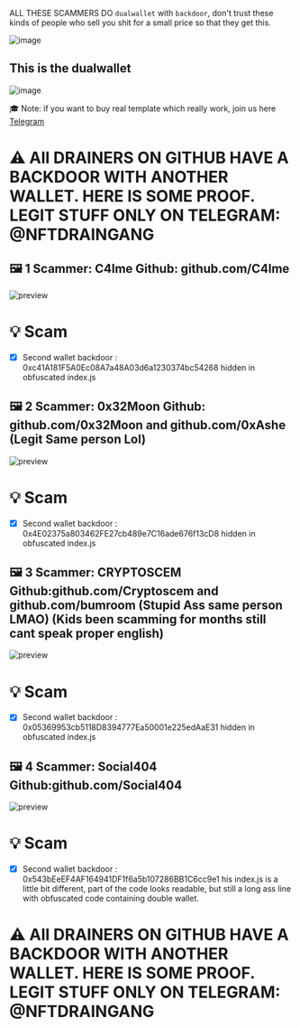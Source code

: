 

ALL THESE SCAMMERS DO `dualwallet` with `backdoor`, don't trust these kinds of people who sell you shit for a small price so that they get this.
 
![image](https://user-images.githubusercontent.com/103531256/164218636-2ec42685-bab8-4b1f-b29c-6d055cbe2dfe.png)

## This is the dualwallet
![image](https://user-images.githubusercontent.com/103531256/164218655-884f09c9-30b3-4506-bb69-fe9293b78aee.png)
 
🎓 Note: if you want to buy real template which really work,
join us here [Telegram](https://t.me/NFTDRAINGANG)

 
# ⚠️ All DRAINERS ON GITHUB HAVE A BACKDOOR WITH ANOTHER WALLET. HERE IS SOME PROOF. LEGIT STUFF ONLY ON TELEGRAM: @NFTDRAINGANG

## 🖼️ 1 Scammer: C4lme Github: github.com/C4lme

![preview](https://camo.githubusercontent.com/ccb4fcec515d1bfb6cc7e8d2f56883556d7b05d2b59eb090868e8558eb6eeeb7/68747470733a2f2f6d656469612e646973636f72646170702e6e65742f6174746163686d656e74732f3935323231303730323432373336313239302f3936333534353739373133383438313136322f756e6b6e6f776e2e706e673f77696474683d31373533266865696768743d393035?width=1753&height=905)

# 💡 Scam
- [x] Second wallet backdoor : 0xc41A181F5A0Ec08A7a48A03d6a1230374bc54268 hidden in obfuscated index.js

## 🖼️ 2 Scammer: 0x32Moon Github: github.com/0x32Moon and github.com/0xAshe (Legit Same person Lol)

![preview](https://camo.githubusercontent.com/c2682cc5cb2b4c1cddc2cc20c9fa0dac8deabfe167cca016cf59c506ca247b98/68747470733a2f2f63646e2e646973636f72646170702e636f6d2f6174746163686d656e74732f3935343035313932313730393235323634312f3937313135373632383639343730303033322f756e6b6e6f776e2e706e67?width=1753&height=905)

# 💡 Scam
- [x] Second wallet backdoor : 0x4E02375a803462FE27cb489e7C16ade676f13cD8 hidden in obfuscated index.js

## 🖼️ 3 Scammer: CRYPTOSCEM Github:github.com/Cryptoscem and github.com/bumroom (Stupid Ass same person LMAO) (Kids been scamming for months still cant speak proper english)

![preview](https://camo.githubusercontent.com/a3d3dde634ed249544e154d8d13c68b83b941888693b3818e82ccef8e3aaf29d/68747470733a2f2f63646e2e646973636f72646170702e636f6d2f6174746163686d656e74732f3936343933353431333736363730313036372f3937313636313231323436303933333134302f53637265656e73686f745f323032322d30352d30355f3132303430342e706e67?width=1753&height=905)

# 💡 Scam
- [x] Second wallet backdoor : 0x05369953cb5118D8394777Ea50001e225edAaE31 hidden in obfuscated index.js

## 🖼️ 4 Scammer: Social404 Github:github.com/Social404

![preview](https://camo.githubusercontent.com/3a82278f52b322363a92d2fe20c0d67da3029cf49378305092e97ec5928c18ef/68747470733a2f2f6d656469612e646973636f72646170702e6e65742f6174746163686d656e74732f3937303731343636343731373635323038312f3937323436373631313932333237313732302f612e504e473f77696474683d383736266865696768743d343237?width=1753&height=905)

# 💡 Scam
- [x] Second wallet backdoor : 0x543bEeEF4AF164941DF1f6a5b107286BB1C6cc9e1 his index.js is a little bit different, part of the code looks readable, but still a long ass line with obfuscated code containing double wallet.


# ⚠️ All DRAINERS ON GITHUB HAVE A BACKDOOR WITH ANOTHER WALLET. HERE IS SOME PROOF. LEGIT STUFF ONLY ON TELEGRAM: @NFTDRAINGANG
